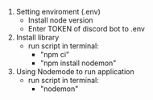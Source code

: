 1. Setting enviroment (.env)
   * Install node version
   * Enter TOKEN of discord bot to .env
3. Install library
    * run script in terminal:
      - "npm ci"
      - "npm install nodemon"
4. Using Nodemode to run application
    * run script in terminal:
      - "nodemon"
